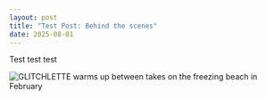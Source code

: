 ```yaml
---
layout: post
title: "Test Post: Behind the scenes"
date: 2025-08-01
---
```


<p> Test test test</p>
<img src="https://glitchlette.com/bts.jpg" alt="GLITCHLETTE warms up between takes on the freezing beach in February" />

